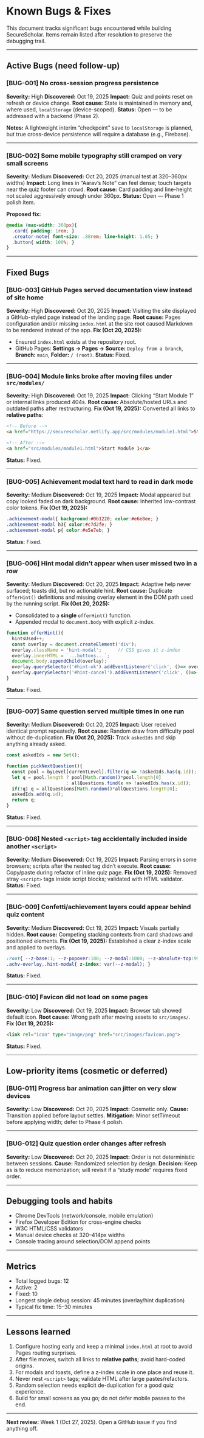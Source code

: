 # Known Bugs & Fixes

This document tracks significant bugs encountered while building SecureScholar. Items remain listed after resolution to preserve the debugging trail.

---

## Active Bugs (need follow-up)

### [BUG-001] No cross-session progress persistence

**Severity:** High
**Discovered:** Oct 19, 2025
**Impact:** Quiz and points reset on refresh or device change.
**Root cause:** State is maintained in memory and, where used, `localStorage` (device-scoped).
**Status:** Open — to be addressed with a backend (Phase 2).

**Notes:** A lightweight interim “checkpoint” save to `localStorage` is planned, but true cross-device persistence will require a database (e.g., Firebase).

---

### [BUG-002] Some mobile typography still cramped on very small screens

**Severity:** Medium
**Discovered:** Oct 20, 2025 (manual test at 320–360px widths)
**Impact:** Long lines in “Aarav’s Note” can feel dense; touch targets near the quiz footer can crowd.
**Root cause:** Card padding and line-height not scaled aggressively enough under 360px.
**Status:** Open — Phase 1 polish item.

**Proposed fix:**

```css
@media (max-width: 360px){
  .card{ padding: 1rem; }
  .creator-note{ font-size: .88rem; line-height: 1.65; }
  .button{ width: 100%; }
}
```

---

## Fixed Bugs

### [BUG-003] GitHub Pages served documentation view instead of site home

**Severity:** High
**Discovered:** Oct 20, 2025
**Impact:** Visiting the site displayed a GitHub-styled page instead of the landing page.
**Root cause:** Pages configuration and/or missing `index.html` at the site root caused Markdown to be rendered instead of the app.
**Fix (Oct 20, 2025):**

* Ensured `index.html` exists at the repository root.
* GitHub Pages: **Settings → Pages → Source:** `Deploy from a branch`, **Branch:** `main`, **Folder:** `/ (root)`.
  **Status:** Fixed.

---

### [BUG-004] Module links broke after moving files under `src/modules/`

**Severity:** High
**Discovered:** Oct 19, 2025
**Impact:** Clicking “Start Module 1” or internal links produced 404s.
**Root cause:** Absolute/hosted URLs and outdated paths after restructuring.
**Fix (Oct 19, 2025):** Converted all links to **relative paths**:

```html
<!-- Before -->
<a href="https://securescholar.netlify.app/src/modules/module1.html">Start</a>

<!-- After -->
<a href="src/modules/module1.html">Start Module 1</a>
```

**Status:** Fixed.

---

### [BUG-005] Achievement modal text hard to read in dark mode

**Severity:** Medium
**Discovered:** Oct 19, 2025
**Impact:** Modal appeared but copy looked faded on dark background.
**Root cause:** Inherited low-contrast color tokens.
**Fix (Oct 19, 2025):**

```css
.achievement-modal{ background:#0b1220; color:#e6e8ee; }
.achievement-modal h3{ color:#c7d2fe; }
.achievement-modal p{ color:#e5e7eb; }
```

**Status:** Fixed.

---

### [BUG-006] Hint modal didn’t appear when user missed two in a row

**Severity:** Medium
**Discovered:** Oct 20, 2025
**Impact:** Adaptive help never surfaced; toasts did, but no actionable hint.
**Root cause:** Duplicate `offerHint()` definitions and missing overlay element in the DOM path used by the running script.
**Fix (Oct 20, 2025):**

* Consolidated to a **single** `offerHint()` function.
* Appended modal to `document.body` with explicit z-index.

```js
function offerHint(){
  hintsUsed++;
  const overlay = document.createElement('div');
  overlay.className = 'hint-modal';      // CSS gives it z-index
  overlay.innerHTML = `...buttons...`;
  document.body.appendChild(overlay);
  overlay.querySelector('#hint-ok').addEventListener('click', ()=> overlay.remove());
  overlay.querySelector('#hint-cancel').addEventListener('click', ()=> overlay.remove());
}
```

**Status:** Fixed.

---

### [BUG-007] Same question served multiple times in one run

**Severity:** Medium
**Discovered:** Oct 20, 2025
**Impact:** User received identical prompt repeatedly.
**Root cause:** Random draw from difficulty pool without de-duplication.
**Fix (Oct 20, 2025):** Track `askedIds` and skip anything already asked.

```js
const askedIds = new Set();

function pickNextQuestion(){
  const pool = byLevel[currentLevel].filter(q => !askedIds.has(q.id));
  let q = pool.length ? pool[Math.random()*pool.length|0] 
                      : allQuestions.find(x => !askedIds.has(x.id));
  if(!q) q = allQuestions[Math.random()*allQuestions.length|0];
  askedIds.add(q.id);
  return q;
}
```

**Status:** Fixed.

---

### [BUG-008] Nested `<script>` tag accidentally included inside another `<script>`

**Severity:** Medium
**Discovered:** Oct 19, 2025
**Impact:** Parsing errors in some browsers; scripts after the nested tag didn’t execute.
**Root cause:** Copy/paste during refactor of inline quiz page.
**Fix (Oct 19, 2025):** Removed stray `<script>` tags inside script blocks; validated with HTML validator.
**Status:** Fixed.

---

### [BUG-009] Confetti/achievement layers could appear behind quiz content

**Severity:** Medium
**Discovered:** Oct 19, 2025
**Impact:** Visuals partially hidden.
**Root cause:** Competing stacking contexts from card shadows and positioned elements.
**Fix (Oct 19, 2025):** Established a clear z-index scale and applied to overlays.

```css
:root{ --z-base:1; --z-popover:100; --z-modal:1000; --z-absolute-top:9999; }
.achv-overlay,.hint-modal{ z-index: var(--z-modal); }
```

**Status:** Fixed.

---

### [BUG-010] Favicon did not load on some pages

**Severity:** Low
**Discovered:** Oct 19, 2025
**Impact:** Browser tab showed default icon.
**Root cause:** Wrong path after moving assets to `src/images/`.
**Fix (Oct 19, 2025):**

```html
<link rel="icon" type="image/png" href="src/images/favicon.png">
```

**Status:** Fixed.

---

## Low-priority items (cosmetic or deferred)

### [BUG-011] Progress bar animation can jitter on very slow devices

**Severity:** Low
**Discovered:** Oct 20, 2025
**Impact:** Cosmetic only.
**Cause:** Transition applied before layout settles.
**Mitigation:** Minor setTimeout before applying width; defer to Phase 4 polish.

---

### [BUG-012] Quiz question order changes after refresh

**Severity:** Low
**Discovered:** Oct 20, 2025
**Impact:** Order is not deterministic between sessions.
**Cause:** Randomized selection by design.
**Decision:** Keep as is to reduce memorization; will revisit if a “study mode” requires fixed order.

---

## Debugging tools and habits

* Chrome DevTools (network/console, mobile emulation)
* Firefox Developer Edition for cross-engine checks
* W3C HTML/CSS validators
* Manual device checks at 320–414px widths
* Console tracing around selection/DOM append points

---

## Metrics

* Total logged bugs: 12
* Active: 2
* Fixed: 10
* Longest single debug session: 45 minutes (overlay/hint duplication)
* Typical fix time: 15–30 minutes

---

## Lessons learned

1. Configure hosting early and keep a minimal `index.html` at root to avoid Pages routing surprises.
2. After file moves, switch all links to **relative paths**; avoid hard-coded origins.
3. For modals and toasts, define a z-index scale in one place and reuse it.
4. Never nest `<script>` tags; validate HTML after large pastes/refactors.
5. Random selection needs explicit de-duplication for a good quiz experience.
6. Build for small screens as you go; do not defer mobile passes to the end.

---

**Next review:** Week 1 (Oct 27, 2025). Open a GitHub issue if you find anything off.
